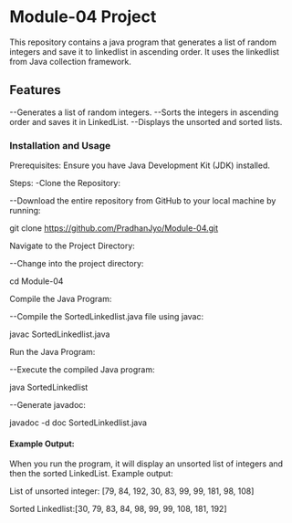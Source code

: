 # Module-04 Project 
This repository contains a java program that generates a list of random integers and save it to linkedlist in ascending order. It uses the linkedlist from Java collection framework.

## Features
--Generates a list of random integers.
--Sorts the integers in ascending order and saves it in LinkedList.
--Displays the unsorted and sorted lists.


### Installation and Usage
Prerequisites:
Ensure you have Java Development Kit (JDK) installed.

Steps:
-Clone the Repository:

--Download the entire repository from GitHub to your local machine by running:

 git clone https://github.com/PradhanJyo/Module-04.git

Navigate to the Project Directory:

--Change into the project directory:

 cd Module-04

Compile the Java Program:

--Compile the SortedLinkedlist.java file using javac:

 javac SortedLinkedlist.java

 Run the Java Program:

 --Execute the compiled Java program:

 java SortedLinkedlist

--Generate javadoc:

javadoc -d doc SortedLinkedlist.java

#### Example Output:

When you run the program, it will display an unsorted list of integers and then the sorted LinkedList. Example output:

List of unsorted integer: [79, 84, 192, 30, 83, 99, 99, 181, 98, 108]

Sorted Linkedlist:[30, 79, 83, 84, 98, 99, 99, 108, 181, 192]



